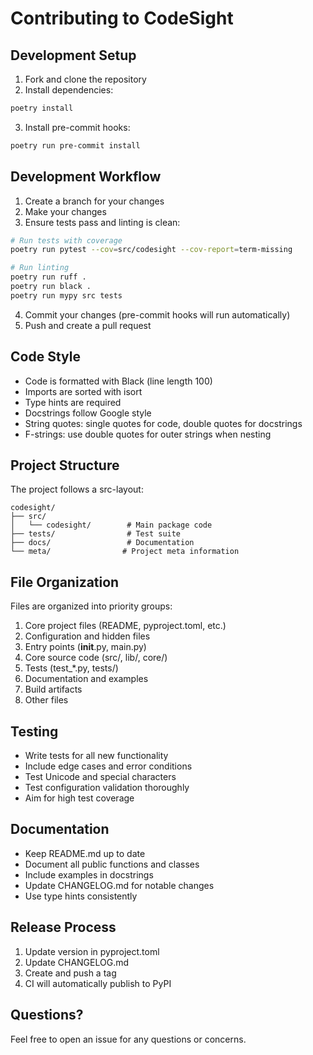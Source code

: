 # Contributing to CodeSight

## Development Setup

1. Fork and clone the repository
2. Install dependencies:

```bash
poetry install
```

3. Install pre-commit hooks:

```bash
poetry run pre-commit install
```

## Development Workflow

1. Create a branch for your changes
2. Make your changes
3. Ensure tests pass and linting is clean:

```bash
# Run tests with coverage
poetry run pytest --cov=src/codesight --cov-report=term-missing

# Run linting
poetry run ruff .
poetry run black .
poetry run mypy src tests
```

4. Commit your changes (pre-commit hooks will run automatically)
5. Push and create a pull request

## Code Style

- Code is formatted with Black (line length 100)
- Imports are sorted with isort
- Type hints are required
- Docstrings follow Google style
- String quotes: single quotes for code, double quotes for docstrings
- F-strings: use double quotes for outer strings when nesting

## Project Structure

The project follows a src-layout:

```
codesight/
├── src/
│   └── codesight/        # Main package code
├── tests/                # Test suite
├── docs/                 # Documentation
└── meta/                # Project meta information
```

## File Organization

Files are organized into priority groups:

1. Core project files (README, pyproject.toml, etc.)
2. Configuration and hidden files
3. Entry points (**init**.py, main.py)
4. Core source code (src/, lib/, core/)
5. Tests (test\_\*.py, tests/)
6. Documentation and examples
7. Build artifacts
8. Other files

## Testing

- Write tests for all new functionality
- Include edge cases and error conditions
- Test Unicode and special characters
- Test configuration validation thoroughly
- Aim for high test coverage

## Documentation

- Keep README.md up to date
- Document all public functions and classes
- Include examples in docstrings
- Update CHANGELOG.md for notable changes
- Use type hints consistently

## Release Process

1. Update version in pyproject.toml
2. Update CHANGELOG.md
3. Create and push a tag
4. CI will automatically publish to PyPI

## Questions?

Feel free to open an issue for any questions or concerns.
